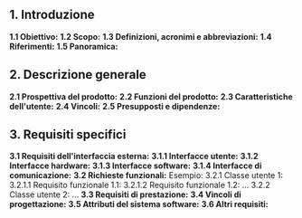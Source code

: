 ## 1. Introduzione
**1.1 Obiettivo:**
**1.2 Scopo:**
**1.3 Definizioni, acronimi e abbreviazioni:**
**1.4 Riferimenti:**
**1.5 Panoramica:**

## 2. Descrizione generale
**2.1 Prospettiva del prodotto:**
**2.2 Funzioni del prodotto:**
**2.3 Caratteristiche dell'utente:**
**2.4 Vincoli:**
**2.5 Presupposti e dipendenze:**

## 3. Requisiti specifici
**3.1 Requisiti dell'interfaccia esterna:**
**3.1.1 Interfacce utente:**
**3.1.2 Interfacce hardware:**
**3.1.3 Interfacce software:**
**3.1.4 Interfacce di comunicazione:**
**3.2 Richieste funzionali:**
Esempio:
3.2.1 Classe utente 1: 
3.2.1.1 Requisito funzionale 1.1: 
3.2.1.2 Requisito funzionale 1.2: 
...
3.2.2 Classe utente 2:
... 
**3.3 Requisiti di prestazione:**
**3.4 Vincoli di progettazione:**
**3.5 Attributi del sistema software:**
**3.6 Altri requisiti:**
